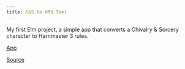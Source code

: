 ```yaml
---
title: C&S to HM3 Tool
---
```


My first Elm project, a simple app that converts a Chivalry & Sorcery character to Harnmaster 3 rules.

[App](tool.html)

[Source](https://github.com/drkgreyhawk/harn-conversion-tool)
